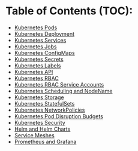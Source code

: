 Table of Contents (TOC): 
=================

<!--ts-->
* [Kubernetes Pods](Topics/Kubernetes_Pods.md)
* [Kubernetes Deployment](Topics/Kubernetes_Deployment.md)
* [Kubernetes Services](Topics/Kubernetes_Services.md)
* [Kubernetes Jobs](Topics/Kubernetes_Jobs.md)
* [Kubernetes ConfigMaps](Topics/Kubernetes_ConfigMaps.md)
* [Kubernetes Secrets](Topics/Kubernetes_Secrets.md)
* [Kubernetes Labels](Topics/Kubernetes_Labels.md)
* [Kubernetes API](Topics/Kubernetes_API.md)
* [Kubernetes RBAC](Topics/Kubernetes_RBAC.md)
* [Kubernetes RBAC Service Accounts](Topics/Kubernetes_RBAC_Service_Accounts.md)
* [Kubernetes Scheduling and NodeName](Topics/Kubernetes_Scheduling_and_NodeName.md)
* [Kubernetes Storage](Topics/Kubernetes_Storage.md)
* [Kubernetes StatefulSets](Topics/Kubernetes_StatefulSets.md)
* [Kubernetes NetworkPolicies](Topics/Kubernetes_NetworkPolicies.md)
* [Kubernetes Pod Disruption Budgets](Topics/Kubernetes_Pod_Disruption_Budgets.md)
* [Kubernetes Security](Topics/Kubernetes_Security.md)
* [Helm and Helm Charts](Topics/Helm_and_HelmCharts.md)
* [Service Meshes](Topics/Service_Meshes.md)
* [Prometheus and Grafana](Topics/Prometheus_and_Grafana.md)

<!--te-->